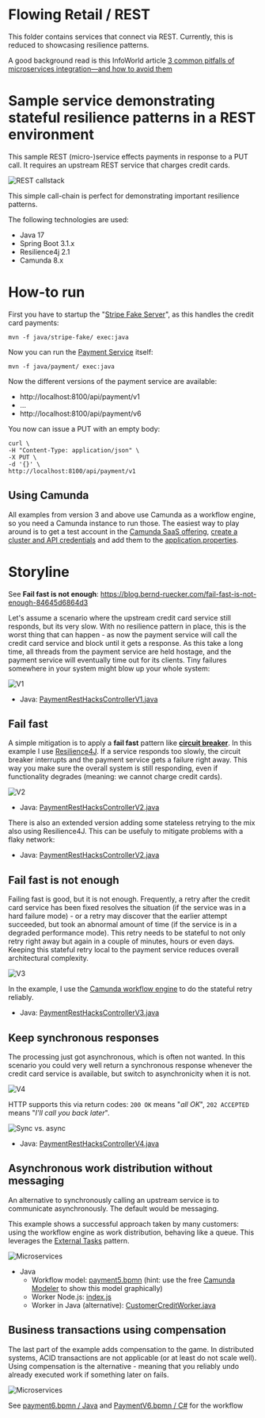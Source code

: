 # Flowing Retail / REST

This folder contains services that connect via REST. Currently, this is reduced to showcasing resilience patterns.

A good background read is this InfoWorld article [3 common pitfalls of microservices integration—and how to avoid them](https://www.infoworld.com/article/3254777/application-development/3-common-pitfalls-of-microservices-integrationand-how-to-avoid-them.html)

# Sample service demonstrating stateful resilience patterns in a REST environment

This sample REST (micro-)service effects payments in response to a PUT call. It requires an upstream REST service that charges credit cards.

![REST callstack](../docs/resilience-patterns/situation.png)

This simple call-chain is perfect for demonstrating important resilience patterns.

The following technologies are used:

* Java 17
* Spring Boot 3.1.x
* Resilience4j 2.1
* Camunda 8.x

# How-to run

First you have to startup the "[Stripe Fake Server](java/stripe-fake)", as this handles the credit card payments:

```
mvn -f java/stripe-fake/ exec:java
```

Now you can run the [Payment Service](java/payment/) itself:

```
mvn -f java/payment/ exec:java
```

Now the different versions of the payment service are available:

* http://localhost:8100/api/payment/v1
* ...
* http://localhost:8100/api/payment/v6

You now can issue a PUT with an empty body:

```
curl \
-H "Content-Type: application/json" \
-X PUT \
-d '{}' \
http://localhost:8100/api/payment/v1
```


## Using Camunda 

All examples from version 3 and above use Camunda as a workflow engine, so you need a Camunda instance to run those. The easiest way to play around is to get a test account in the [Camunda SaaS offering](https://camunda.io/), [create a cluster and API credentials](https://docs.camunda.io/docs/next/guides/orchestrate-microservices/#create-a-cluster) and add them to the [application.properties](java/payment/src/main/resources/application.properties).









# Storyline

See **Fail fast is not enough**: https://blog.bernd-ruecker.com/fail-fast-is-not-enough-84645d6864d3

Let's assume a scenario where the upstream credit card service still responds, but its very slow. With no resilience pattern in place, this is the worst thing that can happen - as now the payment service will call the credit card service and block until it gets a response. As this take a long time, all threads from the payment service are held hostage, and the payment service will eventually time out for its clients. Tiny failures somewhere in your system might blow up your whole system:

![V1](../docs/resilience-patterns/v1.png)

* Java: [PaymentRestHacksControllerV1.java](java/payment/src/main/java/io/flowing/retail/payment/rest/PaymentRestHacksControllerV1.java)

## Fail fast

A simple mitigation is to apply a **fail fast** pattern like [**circuit breaker**](https://martinfowler.com/bliki/CircuitBreaker.html). In this example I use [Resilience4J](https://resilience4j.readme.io/). If a service responds too slowly, the circuit breaker interrupts and the payment service gets a failure right away. This way you make sure the overall system is still responding, even if functionality degrades (meaning: we cannot charge credit cards).

![V2](../docs/resilience-patterns/v2.png)

* Java: [PaymentRestHacksControllerV2.java](java/payment/src/main/java/io/flowing/retail/payment/rest/PaymentRestHacksControllerV2.java#L24)

There is also an extended version adding some stateless retrying to the mix also using Resilience4J. This can be usefuly to mitigate problems with a flaky network:

* Java: [PaymentRestHacksControllerV2.java](java/payment/src/main/java/io/flowing/retail/payment/rest/PaymentRestHacksControllerV2b.java#L27)



## Fail fast is not enough

Failing fast is good, but it is not enough. Frequently, a retry after the credit card service has been fixed resolves the situation (if the service was in a hard failure mode) - or a retry may discover that the earlier attempt succeeded, but took an abnormal amount of time (if the service is in a degraded performance mode). This retry needs to be stateful to not only retry right away but again in a couple of minutes, hours or even days. Keeping this stateful retry local to the payment service reduces overall architectural complexity.

![V3](../docs/resilience-patterns/v3.png)

In the example, I use the [Camunda workflow engine](http://camunda.com/) to do the stateful retry reliably.

* Java: [PaymentRestHacksControllerV3.java](java/payment/src/main/java/io/flowing/retail/payment/rest/PaymentRestHacksControllerV3.java)

## Keep synchronous responses

The processing just got asynchronous, which is often not wanted. In this scenario you could very well return a synchronous response whenever the credit card service is available, but switch to asynchronicity when it is not.

![V4](../docs/resilience-patterns/v4.png)

HTTP supports this via return codes: `200 OK` means "_all OK_", `202 ACCEPTED` means "_I'll call you back later_".

![Sync vs. async](../docs/resilience-patterns/syncAsync.png)

* Java: [PaymentRestHacksControllerV4.java](java/payment/src/main/java/io/flowing/retail/payment/rest/PaymentRestHacksControllerV4.java)


## Asynchronous work distribution without messaging

An alternative to synchronously calling an upstream service is to communicate asynchronously. The default would be messaging.

This example shows a successful approach taken by many customers: using the workflow engine as work distribution, behaving like a queue. This  leverages the [External Tasks](https://docs.camunda.org/manual/latest/user-guide/process-engine/external-tasks/) pattern.

![Microservices](../docs/resilience-patterns/v5.png)

* Java
    * Workflow model: [payment5.bpmn](java/payment/src/main/resources/payment5.bpmn) (hint: use the free [Camunda Modeler](https://camunda.com/download/modeler/) to show this model graphically)
    * Worker Node.js: [index.js](java/payment/node-customer-credit-worker/index.js)
    * Worker in Java (alternative): [CustomerCreditWorker.java](java/payment/src/main/java/io/flowing/retail/payment/worker/CustomerCreditWorker.java)


## Business transactions using compensation

The last part of the example adds compensation to the game. In distributed systems, ACID transactions are not applicable (or at least do not scale well). Using compensation is the alternative - meaning that you reliably undo already executed work if something later on fails.

![Microservices](../docs/resilience-patterns/v6.png)

See [payment6.bpmn / Java](java/payment/src/main/resources/payment6.bpmn) and [PaymentV6.bpmn / C#](csharp/payment/Models/PaymentV6.bpmn) for the workflow

